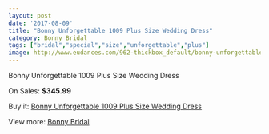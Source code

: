 ```yaml
---
layout: post
date: '2017-08-09'
title: "Bonny Unforgettable 1009 Plus Size Wedding Dress"
category: Bonny Bridal
tags: ["bridal","special","size","unforgettable","plus"]
image: http://www.eudances.com/962-thickbox_default/bonny-unforgettable-1009-plus-size-wedding-dress.jpg
---
```

Bonny Unforgettable 1009 Plus Size Wedding Dress

On Sales: **$345.99**
<a href="https://www.eudances.com/en/bonny-bridal/340-bonny-unforgettable-1009-plus-size-wedding-dress.html"><amp-img layout="responsive" width="600" height="600" src="//www.eudances.com/962-thickbox_default/bonny-unforgettable-1009-plus-size-wedding-dress.jpg" alt="Bonny Unforgettable 1009 Plus Size Wedding Dress 0" /></a>
<a href="https://www.eudances.com/en/bonny-bridal/340-bonny-unforgettable-1009-plus-size-wedding-dress.html"><amp-img layout="responsive" width="600" height="600" src="//www.eudances.com/963-thickbox_default/bonny-unforgettable-1009-plus-size-wedding-dress.jpg" alt="Bonny Unforgettable 1009 Plus Size Wedding Dress 1" /></a>

Buy it: [Bonny Unforgettable 1009 Plus Size Wedding Dress](https://www.eudances.com/en/bonny-bridal/340-bonny-unforgettable-1009-plus-size-wedding-dress.html "Bonny Unforgettable 1009 Plus Size Wedding Dress")

View more: [Bonny Bridal](https://www.eudances.com/en/3-bonny-bridal "Bonny Bridal")